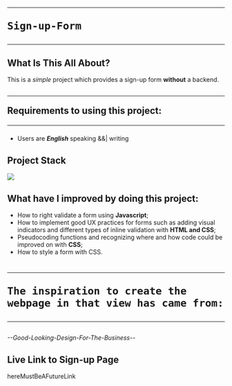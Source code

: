 # <hr>`Sign-up-Form`<hr>
## What Is This All About?
This is a <i>simple</i> project which provides a sign-up form <b>without</b> a backend.

## <hr>Requirements to using this project:<hr>
- Users are <b><i>English</i></b> speaking &&| writing

## Project Stack
<img src="https://www.1training.org/wp-content/uploads/2017/10/6.png" />


## What have I improved by doing this project:
- How to right validate a form using <b>Javascript</b>;
- How to implement good UX practices for forms such as adding visual indicators and
  different types of inline validation with <b>HTML and CSS</b>;
- Pseudocoding functions and recognizing where and how code could be improved on with <b>CSS</b>;
- How to style a form with CSS.

# <hr>`The inspiration to create the webpage in that view has came from:`<hr>
<i>--Good-Looking-Design-For-The-Business--</i>

## Live Link to Sign-up Page
hereMustBeAFutureLink
